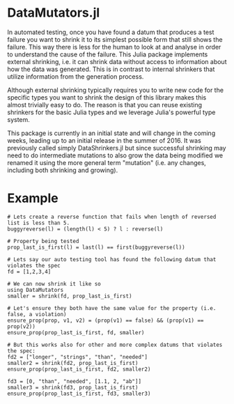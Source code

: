 DataMutators.jl
===============

In automated testing, once you have found a datum that produces a test failure you want to shrink it to its simplest possible form that still shows the failure. This way there is less for the human to look at and analyse in order to understand the cause of the failure. This Julia package implements external shrinking, i.e. it can shrink data without access to information about how the data was generated. This is in contrast to internal shrinkers that utilize information from the generation process.

Although external shrinking typically requires you to write new code for the specific types you want to shrink the design of this library makes this almost trivially easy to do. The reason is that you can reuse existing shrinkers for the basic Julia types and we leverage Julia's powerful type system.

This package is currently in an initial state and will change in the coming weeks, leading up to an initial release in the summer of 2016. It was previously called simply DataShrinkers.jl but since successful shrinking may need to do intermediate mutations to also grow the data being modified we renamed it using the more general term "mutation" (i.e. any changes, including both shrinking and growing).

# Example

```
# Lets create a reverse function that fails when length of reversed list is less than 5.
buggyreverse(l) = (length(l) < 5) ? l : reverse(l)

# Property being tested
prop_last_is_first(l) = last(l) == first(buggyreverse(l))

# Lets say our auto testing tool has found the following datum that violates the spec
fd = [1,2,3,4]

# We can now shrink it like so
using DataMutators
smaller = shrink(fd, prop_last_is_first)

# Let's ensure they both have the same value for the property (i.e. false, a violation)
ensure_prop(prop, v1, v2) = (prop(v1) == false) && (prop(v1) == prop(v2))
ensure_prop(prop_last_is_first, fd, smaller)

# But this works also for other and more complex datums that violates the spec:
fd2 = ["longer", "strings", "than", "needed"]
smaller2 = shrink(fd2, prop_last_is_first)
ensure_prop(prop_last_is_first, fd2, smaller2)

fd3 = [0, "than", "needed", [1.1, 2, "ab"]]
smaller3 = shrink(fd3, prop_last_is_first)
ensure_prop(prop_last_is_first, fd3, smaller3)
```